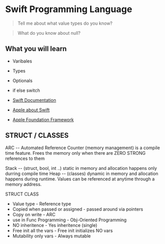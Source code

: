 # Swift Programming Language

> Tell me about what value types do you know?

> What do you know about null?

## What you will learn

- Varibales
- Types
- Optionals
- if else switch

- [Swift Documentation](https://docs.swift.org/swift-book/)
- [Apple about Swift](https://developer.apple.com/swift/)
- [Apple Foundation Framework](https://developer.apple.com/documentation/foundation)

## STRUCT / CLASSES

ARC                  -- Automated Reference Counter (memory management) is a compile time feature.
                        Frees the memory only when there are ZERO STRONG references to them

Stack                -- (struct, bool, int ..) static in memory and allocation happens only durring compile time
Heap                 -- (classes) dynamic in memory and allocation happens during runtime. Values can be referenced
                        at anytime through a memory address.

STRUCT                                CLASS
- Value type                          - Reference type
- Copied when passed or assigned      - passed around via pointers
- Copy on write                       - ARC
- use in Func Programming             - Obj-Oriented Programming
- NO inheritence                      - Yes inheritence (single)
- Free init all the vars              - Free init initializes NO vars
- Mutability only vars                - Always mutable
